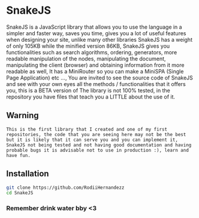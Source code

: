 # SnakeJS
SnakeJS is a JavaScript library that allows you to use the language in a simpler and faster way, saves you time, gives you a lot of useful features when designing your site, unlike many other libraries SnakeJS has a weight of only 105KB while the minified version 86KB, SnakeJS gives you functionalities such as search algorithms, ordering, generators, more readable manipulation of the nodes, manipulating the document, manipulating the client (browser) and obtaining information from it more readable as well, It has a MiniRouter so you can make a MiniSPA (Single Page Application) etc ..., You are invited to see the source code of SnakeJS and see with your own eyes all the methods / functionalities that it offers you, this is a BETA version of The library is not 100% tested, in the repository you have files that teach you a LITTLE about the use of it.

## Warning
```This is the first library that I created and one of my first repositories, the code that you are seeing here may not be the best but it is likely that it can serve you and you can implement it, SnakeJS not being tested and not having good documentation and having probable bugs it is advisable not to use in production :), learn and have fun.```

## Installation

```bash
git clone https://github.com/RodiiHernandezz
cd SnakeJS
```

### Remember drink water bby <3
